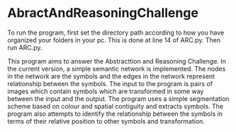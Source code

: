 # AbractAndReasoningChallenge

To run the program, first set the directory path according to how you have organized your folders in your pc. This is done at line 14 of ARC.py. Then run ARC.py. 

This program aims to answer the Abstracttion and Reasoning Challenge. In the current version, a simple semantic network is implemented. The nodes in the network are the symbols and the edges in the network represent relationship between the symbols. The input to the program is pairs of images which contain symbols which are transformed in some way between the input and the output. The program uses a simple segmentation scheme based on colour and spatial contiguity and extracts symbols. The program also attempts to identify the relationship between the symbols in terms of their relative position to other symbols and transformation.  
